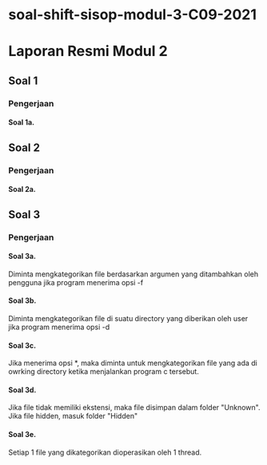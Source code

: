 # soal-shift-sisop-modul-3-C09-2021
# Laporan Resmi Modul 2 #

## Soal 1 ##
### Pengerjaan ###
#### Soal 1a. ####


## Soal 2 ##
### Pengerjaan ###
#### Soal 2a. ####


## Soal 3 ##
### Pengerjaan ###
#### Soal 3a. ####
Diminta mengkategorikan file berdasarkan argumen yang ditambahkan oleh pengguna jika program menerima opsi -f

#### Soal 3b. ####
Diminta mengkategorikan file di suatu directory yang diberikan oleh user jika program menerima opsi -d

#### Soal 3c. ####
Jika menerima opsi *, maka diminta untuk mengkategorikan file yang ada di owrking directory ketika menjalankan program c tersebut.

#### Soal 3d. ####
Jika file tidak memiliki ekstensi, maka file disimpan dalam folder "Unknown". Jika file hidden, masuk folder "Hidden"

#### Soal 3e. ####
Setiap 1 file yang dikategorikan dioperasikan oleh 1 thread.
